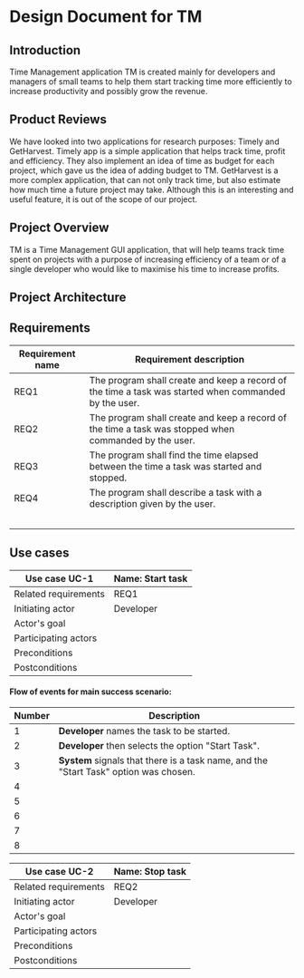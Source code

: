 # Design Document for TM 

## Introduction

Time Management application TM is created mainly for developers and managers of small teams to help them start tracking time more efficiently to increase productivity and possibly grow the revenue.

## Product Reviews

We have looked into two applications for research purposes: Timely and GetHarvest. Timely app is a simple application that helps track time, profit and efficiency. They also implement an idea of time as budget for each project, which gave us the idea of adding budget to TM.
GetHarvest is a more complex application, that can not only track time, but also estimate how much time a future project may take. Although this is an interesting and useful feature, it is out of the scope of our project.


## Project Overview

TM is a Time Management GUI application, that will help teams track time spent on projects with a purpose of increasing efficiency of a team or of a single developer who would like to maximise his time to increase profits.


## Project Architecture


## Requirements
| Requirement name | Requirement description |
|------------------|-------------------------|
|   REQ1           |  The program shall create and keep a record of the time a task was started when commanded by the user.    |
|   REQ2           |  The program shall create and keep a record of the time a task was stopped when commanded by the user.     |
|   REQ3           |  The program shall find the time elapsed between the time a task was started and stopped.            |
|   REQ4           |  The program shall describe a task with a description given by the user.                              |
|                  |                                                                  |
|                  |                                                                  |
|                  |                                                                  |
|                  |                                                                  |
|                  |                                                                  |

## Use cases

| Use case UC-1             | Name: Start task              |
|---------------------------|-------------------------------|
| Related requirements      | REQ1                            |
| Initiating actor          | Developer                     |
| Actor's goal              |                               |
| Participating actors      |                               |
| Preconditions             |                               |
| Postconditions            |                               |

#### Flow of events for main success scenario:

| Number |    Description          |
|--------|-------------------------|
| 1      | **Developer** names the task to be started.                   |
| 2      | **Developer** then selects the option "Start Task".                       |
| 3      | **System** signals that there is a task name, and the "Start Task" option was chosen.              |
| 4      |                         |
| 5      |                         |
| 6      |                         |
| 7      |                         |
| 8      |                         |


| Use case UC-2             | Name: Stop task               |
|---------------------------|-------------------------------|
| Related requirements      | REQ2                          |
| Initiating actor          | Developer                     |
| Actor's goal              |                               |
| Participating actors      |                               |
| Preconditions             |                               |
| Postconditions            |                               |


